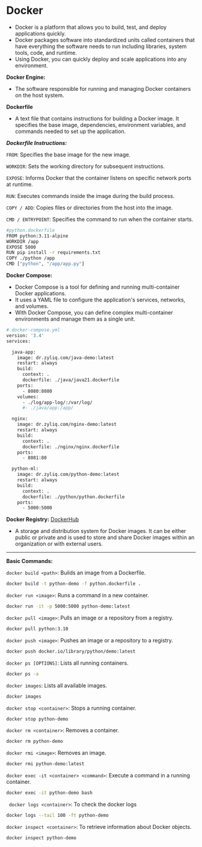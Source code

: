 # Docker

* Docker is a platform that allows you to build, test, and deploy applications quickly. 
* Docker packages software into standardized units called containers that have everything the software needs to run including libraries, system tools, code, and runtime.
* Using Docker, you can quickly deploy and scale applications into any environment.


**Docker Engine:**
- The software responsible for running and managing Docker containers on the host system.

**Dockerfile**
- A text file that contains instructions for building a Docker image. It specifies the base image, dependencies, environment variables, and commands needed to set up the application.

***Dockerfile Instructions:***

`FROM`: Specifies the base image for the new image.

`WORKDIR`: Sets the working directory for subsequent instructions.

`EXPOSE`: Informs Docker that the container listens on specific network ports at runtime.

`RUN`: Executes commands inside the image during the build process.

`COPY / ADD`: Copies files or directories from the host into the image.

`CMD / ENTRYPOINT`: Specifies the command to run when the container starts.

```bash
#python.dockerfile
FROM python:3.11-alpine
WORKDIR /app
EXPOSE 5000
RUN pip install -r requirements.txt
COPY ./python /app
CMD ["python", "/app/app.py"]
```

**Docker Compose:**
- Docker Compose is a tool for defining and running multi-container Docker applications.
- It uses a YAML file to configure the application's services, networks, and volumes.
- With Docker Compose, you can define complex multi-container environments and manage them as a single unit.

```bash
# docker-compose.yml
version: '3.4'
services:

  java-app:
    image: dr.zyliq.com/java-demo:latest
    restart: always
    build:
      context: .
      dockerfile: ./java/java21.dockerfile
    ports:
      - 8080:8080
    volumes:
      - ./log/app-log/:/var/log/
      #- ./java/app:/app/

  nginx:
    image: dr.zyliq.com/nginx-demo:latest
    restart: always
    build:
      context: .
      dockerfile: ./nginx/nginx.dockerfile
    ports:
      - 8081:80

  python-ml:
    image: dr.zyliq.com/python-demo:latest
    restart: always
    build:
      context: .
      dockerfile: ./python/python.dockerfile
    ports:
      - 5000:5000
```

**Docker Registry:** [DockerHub](https://hub.docker.com/)
- A storage and distribution system for Docker images. It can be either public or private and is used to store and share Docker images within an organization or with external users.


*******
**Basic Commands:**

`docker build <path>`: Builds an image from a Dockerfile.

```bash
docker build -t python-demo -f python.dockerfile .
```

`docker run <image>`: Runs a command in a new container.

```bash
docker run -it -p 5000:5000 python-demo:latest
```

`docker pull <image>`: Pulls an image or a repository from a registry.

```bash
docker pull python:3.10
```

`docker push <image>`: Pushes an image or a repository to a registry.

```bash
docker push docker.io/library/python/demo:latest
```
`docker ps [OPTIONS]`: Lists all running containers.

```bash
docker ps -a
```

`docker images`: Lists all available images.

```bash
docker images
```

`docker stop <container>`: Stops a running container.

```bash
docker stop python-demo
```

`docker rm <container>`: Removes a container.

```bash
docker rm python-demo
```

`docker rmi <image>`: Removes an image.

```bash
docker rmi python-demo:latest
```

`docker exec -it <container> <command>`: Execute a command in a running container.


```bash
docker exec -it python-demo bash
```

` docker logs <container>`: To check the docker logs

```bash
docker logs --tail 100 -ft python-demo
```

`docker inspect <container>`: To retrieve information about Docker objects.

```bash
docker inspect python-demo
```   
